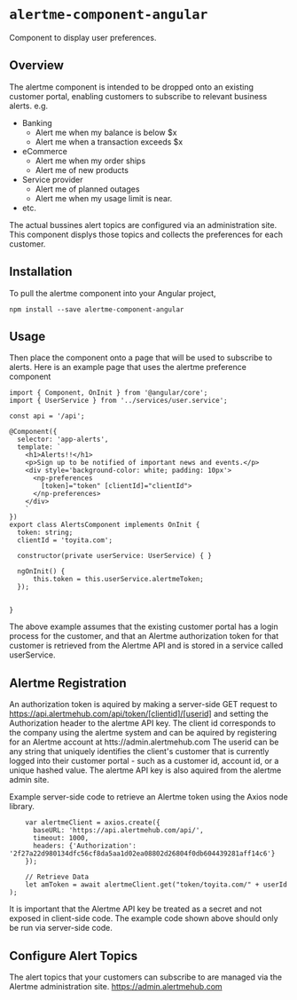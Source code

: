 # `alertme-component-angular`


Component to display user preferences.

## Overview
The alertme component is intended to be dropped onto an existing customer portal, enabling customers to subscribe to relevant business alerts.  e.g.
  - Banking
    - Alert me when my balance is below $x
    - Alert me when a transaction exceeds $x
  - eCommerce
    - Alert me when my order ships
    - Alert me of new products
  - Service provider
    - Alert me of planned outages
    - Alert me when my usage limit is near.
  - etc.

The actual bussines alert topics are configured via an administration site.  This component displys those topics and collects the preferences for each customer.

## Installation
To pull the alertme component into your Angular project, 
```
npm install --save alertme-component-angular
```

## Usage
Then place the component onto a page that will be used to subscribe to alerts.  Here is an example page that uses the alertme preference component <np-preferences>
```
import { Component, OnInit } from '@angular/core';
import { UserService } from '../services/user.service';

const api = '/api';

@Component({
  selector: 'app-alerts',
  template: `
    <h1>Alerts!!</h1>
    <p>Sign up to be notified of important news and events.</p>
    <div style='background-color: white; padding: 10px'>
      <np-preferences 
        [token]="token" [clientId]="clientId">
      </np-preferences>
    </div>
    `
})
export class AlertsComponent implements OnInit {
  token: string;
  clientId = 'toyita.com';

  constructor(private userService: UserService) { }

  ngOnInit() {
      this.token = this.userService.alertmeToken;
  });


}
```

The above example assumes that the existing customer portal has a login process for the customer, and that an Alertme authorization token for that customer is retrieved from the Alertme API and is stored in a service called userService.

## Alertme Registration

An authorization token is aquired by making a server-side GET request to https://api.alertmehub.com/api/token/[clientid]/[userid] and setting the Authorization header to the alertme API key.
The client id corresponds to the company using the alertme system and can be aquired by registering for an Alertme account at htts://admin.alertmehub.com 
The userid can be any string that uniquely identifies the client's customer that is currently logged into their customer portal - such as a customer id, account id, or a unique hashed value.
The alertme API key is also aquired from the alertme admin site.  

Example server-side code to retrieve an Alertme token using the Axios node library.

```
    var alertmeClient = axios.create({
      baseURL: 'https://api.alertmehub.com/api/',
      timeout: 1000,
      headers: {'Authorization': '2f27a22d980134dfc56cf8da5aa1d02ea08802d26804f0db604439281aff14c6'}
    });

    // Retrieve Data
    let amToken = await alertmeClient.get("token/toyita.com/" + userId );
```

It is important that the Alertme API key be treated as a secret and not exposed in client-side code.  The example code shown above should only be run via server-side code.  

## Configure Alert Topics
The alert topics that your customers can subscribe to are managed via the Alertme administration site.  https://admin.alertmehub.com

